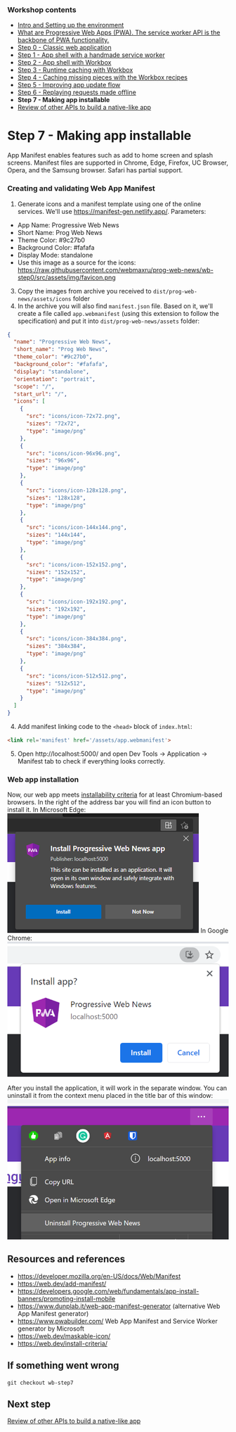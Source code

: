 ### Workshop contents

- [Intro and Setting up the environment](README.md)
- [What are Progressive Web Apps (PWA). The service worker API is the backbone of PWA functionality.](theory.md)
- [Step 0 - Classic web application](practice-step0.md)
- [Step 1 - App shell with a handmade service worker](practice-step1.md)
- [Step 2 - App shell with Workbox](practice-step2.md)
- [Step 3 - Runtime caching with Workbox](practice-step3.md)
- [Step 4 - Caching missing pieces with the Workbox recipes](practice-step4.md)
- [Step 5 - Improving app update flow](practice-step5.md)
- [Step 6 - Replaying requests made offline](practice-step6.md)
- **Step 7 - Making app installable**
- [Review of other APIs to build a native-like app](other-apis.md)

# Step 7 - Making app installable

App Manifest enables features such as add to home screen and splash screens. Manifest files are supported in Chrome, Edge, Firefox, UC Browser, Opera, and the Samsung browser. Safari has partial support.

### Creating and validating Web App Manifest

1) Generate icons and a manifest template using one of the online services. We'll use https://manifest-gen.netlify.app/. Parameters:
- App Name: Progressive Web News
- Short Name: Prog Web News
- Theme Color: #9c27b0
- Background Color: #fafafa
- Display Mode: standalone
- Use this image as a source for the icons: https://raw.githubusercontent.com/webmaxru/prog-web-news/wb-step0/src/assets/img/favicon.png
3) Copy the images from archive you received to `dist/prog-web-news/assets/icons` folder
4) In the archive you will also find `manifest.json` file. Based on it, we'll create a file called `app.webmanifest` (using this extension to follow the specification) and put it into `dist/prog-web-news/assets` folder:
```json
{
  "name": "Progressive Web News",
  "short_name": "Prog Web News",
  "theme_color": "#9c27b0",
  "background_color": "#fafafa",
  "display": "standalone",
  "orientation": "portrait",
  "scope": "/",
  "start_url": "/",
  "icons": [
    {
      "src": "icons/icon-72x72.png",
      "sizes": "72x72",
      "type": "image/png"
    },
    {
      "src": "icons/icon-96x96.png",
      "sizes": "96x96",
      "type": "image/png"
    },
    {
      "src": "icons/icon-128x128.png",
      "sizes": "128x128",
      "type": "image/png"
    },
    {
      "src": "icons/icon-144x144.png",
      "sizes": "144x144",
      "type": "image/png"
    },
    {
      "src": "icons/icon-152x152.png",
      "sizes": "152x152",
      "type": "image/png"
    },
    {
      "src": "icons/icon-192x192.png",
      "sizes": "192x192",
      "type": "image/png"
    },
    {
      "src": "icons/icon-384x384.png",
      "sizes": "384x384",
      "type": "image/png"
    },
    {
      "src": "icons/icon-512x512.png",
      "sizes": "512x512",
      "type": "image/png"
    }
  ]
}
```
4) Add manifest linking code to the `<head>` block of `index.html`:
```html
<link rel='manifest' href='/assets/app.webmanifest'>
```
5) Open http://localhost:5000/ and open Dev Tools -> Application -> Manifest tab to check if everything looks correctly.

### Web app installation

Now, our web app meets [installability criteria](https://web.dev/install-criteria/) for at least Chromium-based browsers. In the right of the address bar you will find an icon button to install it. In Microsoft Edge:
![Edge](images/step7-1.png)
In Google Chrome:
![Chrome](images/step7-3.png)

After you install the application, it will work in the separate window. You can uninstall it from the context menu placed in the title bar of this window:
![Uninstall](images/step7-2.png)



## Resources and references

- https://developer.mozilla.org/en-US/docs/Web/Manifest
- https://web.dev/add-manifest/
- https://developers.google.com/web/fundamentals/app-install-banners/promoting-install-mobile
- https://www.dunplab.it/web-app-manifest-generator (alternative Web App Manifest generator)
- https://www.pwabuilder.com/ Web App Manifest and Service Worker generator by Microsoft
- https://web.dev/maskable-icon/
- https://web.dev/install-criteria/


## If something went wrong
```
git checkout wb-step7
```

## Next step
[Review of other APIs to build a native-like app](other-apis.md)
